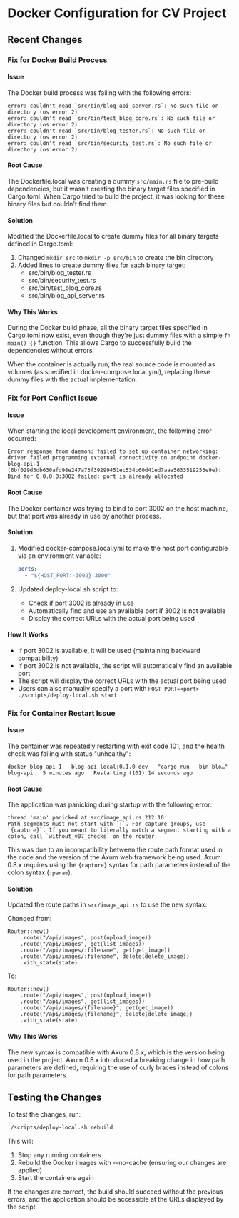 # Docker Configuration for CV Project

## Recent Changes

### Fix for Docker Build Process

#### Issue
The Docker build process was failing with the following errors:
```
error: couldn't read `src/bin/blog_api_server.rs`: No such file or directory (os error 2)
error: couldn't read `src/bin/test_blog_core.rs`: No such file or directory (os error 2)
error: couldn't read `src/bin/blog_tester.rs`: No such file or directory (os error 2)
error: couldn't read `src/bin/security_test.rs`: No such file or directory (os error 2)
```

#### Root Cause
The Dockerfile.local was creating a dummy `src/main.rs` file to pre-build dependencies, but it wasn't creating the binary target files specified in Cargo.toml. When Cargo tried to build the project, it was looking for these binary files but couldn't find them.

#### Solution
Modified the Dockerfile.local to create dummy files for all binary targets defined in Cargo.toml:
1. Changed `mkdir src` to `mkdir -p src/bin` to create the bin directory
2. Added lines to create dummy files for each binary target:
   - src/bin/blog_tester.rs
   - src/bin/security_test.rs
   - src/bin/test_blog_core.rs
   - src/bin/blog_api_server.rs

#### Why This Works
During the Docker build phase, all the binary target files specified in Cargo.toml now exist, even though they're just dummy files with a simple `fn main() {}` function. This allows Cargo to successfully build the dependencies without errors.

When the container is actually run, the real source code is mounted as volumes (as specified in docker-compose.local.yml), replacing these dummy files with the actual implementation.

### Fix for Port Conflict Issue

#### Issue
When starting the local development environment, the following error occurred:
```
Error response from daemon: failed to set up container networking: driver failed programming external connectivity on endpoint docker-blog-api-1 (6bf029d5db630afd98e247a73f39299451ec534c60d41ed7aaa5633519253e9e): Bind for 0.0.0.0:3002 failed: port is already allocated
```

#### Root Cause
The Docker container was trying to bind to port 3002 on the host machine, but that port was already in use by another process.

#### Solution
1. Modified docker-compose.local.yml to make the host port configurable via an environment variable:
   ```yaml
   ports:
     - "${HOST_PORT:-3002}:3000"
   ```

2. Updated deploy-local.sh script to:
   - Check if port 3002 is already in use
   - Automatically find and use an available port if 3002 is not available
   - Display the correct URLs with the actual port being used

#### How It Works
- If port 3002 is available, it will be used (maintaining backward compatibility)
- If port 3002 is not available, the script will automatically find an available port
- The script will display the correct URLs with the actual port being used
- Users can also manually specify a port with `HOST_PORT=<port> ./scripts/deploy-local.sh start`

### Fix for Container Restart Issue

#### Issue
The container was repeatedly restarting with exit code 101, and the health check was failing with status "unhealthy":
```
docker-blog-api-1   blog-api-local:0.1.0-dev   "cargo run --bin blo…"   blog-api   5 minutes ago   Restarting (101) 14 seconds ago
```

#### Root Cause
The application was panicking during startup with the following error:
```
thread 'main' panicked at src/image_api.rs:212:10:
Path segments must not start with `:`. For capture groups, use `{capture}`. If you meant to literally match a segment starting with a colon, call `without_v07_checks` on the router.
```

This was due to an incompatibility between the route path format used in the code and the version of the Axum web framework being used. Axum 0.8.x requires using the `{capture}` syntax for path parameters instead of the colon syntax (`:param`).

#### Solution
Updated the route paths in `src/image_api.rs` to use the new syntax:

Changed from:
```
Router::new()
    .route("/api/images", post(upload_image))
    .route("/api/images", get(list_images))
    .route("/api/images/:filename", get(get_image))
    .route("/api/images/:filename", delete(delete_image))
    .with_state(state)
```

To:
```
Router::new()
    .route("/api/images", post(upload_image))
    .route("/api/images", get(list_images))
    .route("/api/images/{filename}", get(get_image))
    .route("/api/images/{filename}", delete(delete_image))
    .with_state(state)
```

#### Why This Works
The new syntax is compatible with Axum 0.8.x, which is the version being used in the project. Axum 0.8.x introduced a breaking change in how path parameters are defined, requiring the use of curly braces instead of colons for path parameters.

## Testing the Changes
To test the changes, run:
```bash
./scripts/deploy-local.sh rebuild
```

This will:
1. Stop any running containers
2. Rebuild the Docker images with --no-cache (ensuring our changes are applied)
3. Start the containers again

If the changes are correct, the build should succeed without the previous errors, and the application should be accessible at the URLs displayed by the script.